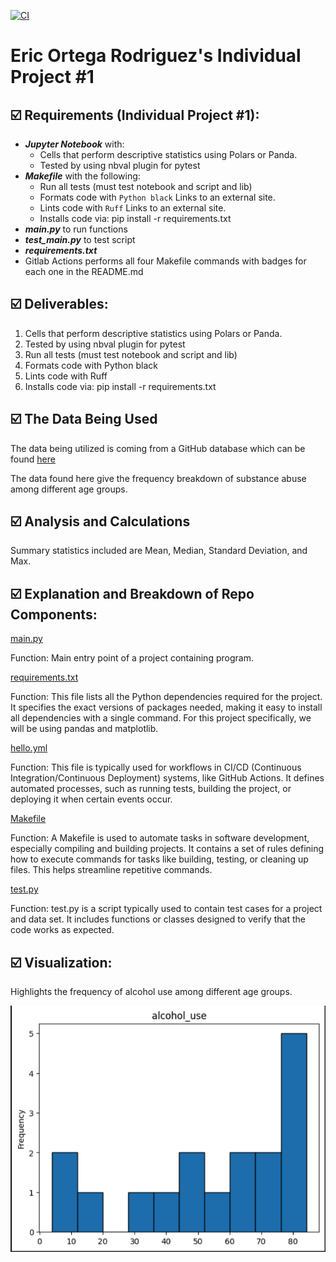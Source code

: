 
[![CI](https://github.com/nogibjj/Eric_Ortega_Rodriguez_Mini_Project_2/actions/workflows/hello.yml/badge.svg)](https://github.com/nogibjj/Eric_Ortega_Rodriguez_Mini_Project_2/actions/workflows/hello.yml)

# Eric Ortega Rodriguez's Individual Project #1

## ☑️ Requirements (Individual Project #1):
* ***Jupyter Notebook*** with:
    - Cells that perform descriptive statistics using Polars or Panda.
    - Tested by using nbval plugin for pytest
* ***Makefile*** with the following:
    - Run all tests (must test notebook and script and lib)
    - Formats code with `Python black` Links to an external site.
    - Lints code with `Ruff` Links to an external site.
    - Installs code via: pip install -r requirements.txt
* ***main.py*** to run functions 
* ***test_main.py*** to test script
* ***requirements.txt***
* Gitlab Actions performs all four Makefile commands with badges for each one in the README.md


## ☑️ Deliverables:
1. Cells that perform descriptive statistics using Polars or Panda.
2. Tested by using nbval plugin for pytest
3. Run all tests (must test notebook and script and lib)
4. Formats code with Python black
5. Lints code with Ruff
6. Installs code via:  pip install -r requirements.txt

## ☑️ The Data Being Used
The data being utilized is coming from a GitHub database which can be found [here](https://raw.githubusercontent.com/fivethirtyeight/data/master/drug-use-by-age/drug-use-by-age.csv) 

The data found here give the frequency breakdown of substance abuse among different age groups. 

## ☑️ Analysis and Calculations
Summary statistics included are Mean, Median, Standard Deviation, and Max. 


## ☑️ Explanation and Breakdown of Repo Components: 

[main.py](main.py)

Function: Main entry point of a project containing program. 

[requirements.txt](requirements.txt)

Function: This file lists all the Python dependencies required for the project. It specifies the exact versions of packages needed, making it easy to install all dependencies with a single command. For this project specifically, we will be using pandas and matplotlib. 

[hello.yml](.github/workflows/hello.yml)

Function: This file is typically used for workflows in CI/CD (Continuous Integration/Continuous Deployment) systems, like GitHub Actions. It defines automated processes, such as running tests, building the project, or deploying it when certain events occur.

[Makefile](Makefile)

Function: A Makefile is used to automate tasks in software development, especially compiling and building projects. It contains a set of rules defining how to execute commands for tasks like building, testing, or cleaning up files. This helps streamline repetitive commands.

[test.py](test.py)

Function: test.py is a script typically used to contain test cases for a project and data set. It includes functions or classes designed to verify that the code works as expected. 

## ☑️ Visualization: 
Highlights the frequency of alcohol use among different age groups.

![Visualization](Chart.png)
